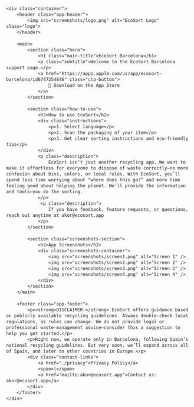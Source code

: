 <html lang="en">
<head>
    <meta charset="UTF-8">
    <meta name="viewport" content="width=device-width, initial-scale=1.0">
    <title>EcoSort.Barcelona App Support</title>
    <link rel="stylesheet" href="styles.css">
    <link rel="preconnect" href="https://fonts.googleapis.com">
    <link rel="preconnect" href="https://fonts.gstatic.com" crossorigin>
    <link href="https://fonts.googleapis.com/css2?family=Manrope:wght@400;700;800&display=swap" rel="stylesheet">
</head>
<body>

    <div class="container">
        <header class="app-header">
            <img src="screenshots/logo.png" alt="EcoSort Logo" class="logo">
        </header>

        <main>
            <section class="hero">
                <h1 class="main-title">EcoSort.Barcelona</h1>
                <p class="subtitle">Welcome to the EcoSort.Barcelona support page.</p>
                <a href="https://apps.apple.com/us/app/ecosort-barcelona/id6747254846" class="cta-button">
                    📱 Download on the App Store
                </a>
            </section>

            <section class="how-to-use">
                <h2>How to use EcoSort</h2>
                <div class="instructions">
                    <p>1. Select language</p>
                    <p>2. Scan the packaging of your item</p>
                    <p>3. Get clear sorting instructions and eco‑friendly tips</p>
                </div>
                <p class="description">
                    EcoSort isn’t just another recycling app. We want to make it effortless for everyone to dispose of waste correctly—no more confusion about bins, colors, or local rules. With EcoSort, you’ll spend less time worrying about “where does this go?” and more time feeling good about helping the planet. We’ll provide the information and tools—you do the sorting.
                </p>
                 <p class="description">
                    If you have feedback, feature requests, or questions, reach out anytime at akor@ecosort.app
                </p>
            </section>

            <section class="screenshots-section">
                <h2>App Screenshots</h2>
                <div class="screenshots-container">
                    <img src="screenshots/screen1.png" alt="Screen 1" />
                    <img src="screenshots/screen2.png" alt="Screen 2" />
                    <img src="screenshots/screen3.png" alt="Screen 3" />
                    <img src="screenshots/screen4.png" alt="Screen 4" />
                </div>
            </section>
        </main>

        <footer class="app-footer">
            <p><strong>DISCLAIMER:</strong> EcoSort offers guidance based on publicly available recycling guidelines. Always double‑check local regulations, as rules can change. We do not provide legal or professional waste‑management advice—consider this a suggestion to help you get started.</p>
            <p>Right now, we operate only in Barcelona, following Spain’s national recycling guidelines. But very soon, we’ll expand across all of Spain, and later to other countries in Europe.</p>
            <div class="contact-links">
                <a href="./privacy">Privacy Policy</a>
                <span>|</span>
                <a href="mailto:akor@ecosort.app">Contact us: akor@ecosort.app</a>
            </div>
        </footer>
    </div>

</body>
</html>